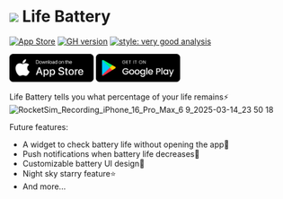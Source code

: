 <h1>
  <img src="https://github.com/user-attachments/assets/545a8aec-7b4a-4d97-8203-b99e4def5228" width="25"/>
  <span>Life Battery</span>
</h1>

[![App Store](https://img.shields.io/itunes/v/6449723058?label=App%20Store)](https://apps.apple.com/us/app/life-battery/id6449723058?platform=iphone)
[![GH version](https://img.shields.io/github/release/renusuda/life_battery.svg?logo=github)](https://github.com/renusuda/life_battery/releases/tag/v2.1.0)
[![style: very good analysis](https://img.shields.io/badge/style-very_good_analysis-B22C89.svg)](https://pub.dev/packages/very_good_analysis)

[<img src="assets/images/app_store_badge.png" height="50">](https://apps.apple.com/us/app/life-battery/id6449723058?platform=iphone) [<img src="assets/images/google_play_badge.png" height="50">](https://play.google.com/store/apps/details?id=com.rururu.lifebt&hl=ja)

Life Battery tells you what percentage of your life remains⚡️  
![RocketSim_Recording_iPhone_16_Pro_Max_6 9_2025-03-14_23 50 18](https://github.com/user-attachments/assets/1ae8485e-50eb-4247-bd76-827bfd08d1ac)

Future features:  
- A widget to check battery life without opening the app📲
- Push notifications when battery life decreases🪫
- Customizable battery UI design🎨
- Night sky starry feature⭐️
- And more...
